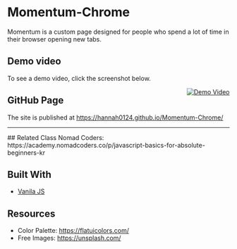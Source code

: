 # Momentum-Chrome
Momentum is a custom page designed for people who spend a lot of time in their browser opening new tabs.

## Demo video 
To see a demo video, click the screenshot below.

<a style="float:right" href="http://youtu.be/MeOxoSln428?hd=1" target="_blank">
  <img alt="Demo Video" src="https://i.ibb.co/pvdppfj/momentum-chrome.png" />
</a>

## GitHub Page
The site is published at https://hannah0124.github.io/Momentum-Chrome/

<hr>
## Related Class
Nomad Coders: https://academy.nomadcoders.co/p/javascript-basics-for-absolute-beginners-kr

## Built With
* [Vanila JS](http://vanilla-js.com/) 

## Resources
* Color Palette: https://flatuicolors.com/
* Free Images: https://unsplash.com/
